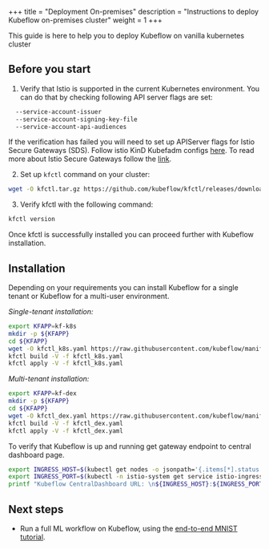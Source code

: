 +++
title = "Deployment On-premises"
description = "Instructions to deploy Kubeflow on-premises cluster"
weight = 1
+++

This guide is here to help you to deploy Kubeflow on vanilla kubernetes cluster

## Before you start

1. Verify that Istio is supported in the current Kubernetes environment.
You can do that by checking following API server flags are set:

```bash
  --service-account-issuer
  --service-account-signing-key-file
  --service-account-api-audiences
```

If the verification has failed you will need to set up APIServer flags for Istio Secure Gateways (SDS). Follow istio KinD Kubefadm configs [here](https://github.com/istio/istio/blob/master/prow/config/trustworthy-jwt-13-14.yaml). To read more about Istio Secure Gateways follow the [link](https://istio.io/blog/2019/trustworthy-jwt-sds/).

2. Set up `kfctl` command on your cluster:

```bash
wget -O kfctl.tar.gz https://github.com/kubeflow/kfctl/releases/download/v1.0-rc.3/kfctl_v1.0-rc.2-13-g521fcfe_linux.tar.gz tar -zvf kfctl.tar.gz rm kfctl.tar.gz chmod +x ./kfctl export PATH=$(pwd)/kfctl:${PATH}
```

3. Verify kfctl with the following command:

```bash
kfctl version
```

Once kfctl is successfully installed you can proceed further with Kubeflow installation.

<a id="deploy-kubeflow"></a>

## Installation

Depending on your requirements you can install Kubeflow for a single tenant or Kubeflow for a multi-user environment.

*Single-tenant installation:*

```bash
export KFAPP=kf-k8s
mkdir -p ${KFAPP}
cd ${KFAPP}
wget -O kfctl_k8s.yaml https://raw.githubusercontent.com/kubeflow/manifests/v1.0-branch/kfdef/kfctl_k8s_istio.yaml
kfctl build -V -f kfctl_k8s.yaml
kfctl apply -V -f kfctl_k8s.yaml
```

*Multi-tenant installation:*

```bash
export KFAPP=kf-dex
mkdir -p ${KFAPP}
cd ${KFAPP}
wget -O kfctl_dex.yaml https://raw.githubusercontent.com/kubeflow/manifests/v1.0-branch/kfdef/kfctl_istio_dex.yaml
kfctl build -V -f kfctl_dex.yaml
kfctl apply -V -f kfctl_dex.yaml
```

To verify that Kubeflow is up and running get gateway endpoint to central dashboard page.

```bash
export INGRESS_HOST=$(kubectl get nodes -o jsonpath='{.items[*].status.addresses[?(@.type=="ExternalIP")].address}')
export INGRESS_PORT=$(kubectl -n istio-system get service istio-ingressgateway -o jsonpath='{.spec.ports[?(@.name=="http2")].nodePort}')
printf "Kubeflow CentralDashboard URL: \n${INGRESS_HOST}:${INGRESS_PORT}\n"
```

## Next steps

- Run a full ML workflow on Kubeflow, using the
  [end-to-end MNIST tutorial](https://github.com/kubeflow/examples/blob/master/mnist/mnist_vanilla_k8s.ipynb).
